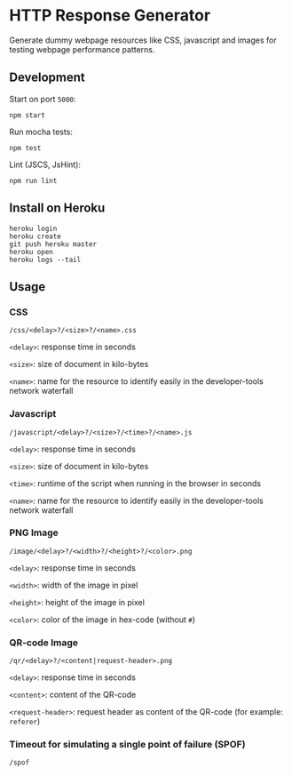 # HTTP Response Generator

Generate dummy webpage resources like CSS, javascript and images for testing webpage performance patterns.

## Development

Start on port `5000`:

    npm start

Run mocha tests:

    npm test

Lint (JSCS, JsHint):

    npm run lint

## Install on Heroku

    heroku login
    heroku create
    git push heroku master
    heroku open
    heroku logs --tail

## Usage

### CSS

    /css/<delay>?/<size>?/<name>.css

`<delay>`: response time in seconds

`<size>`: size of document in kilo-bytes

`<name>`: name for the resource to identify easily in the developer-tools network waterfall

### Javascript

    /javascript/<delay>?/<size>?/<time>?/<name>.js

`<delay>`: response time in seconds

`<size>`: size of document in kilo-bytes

`<time>`: runtime of the script when running in the browser in seconds

`<name>`: name for the resource to identify easily in the developer-tools network waterfall

### PNG Image

    /image/<delay>?/<width>?/<height>?/<color>.png

`<delay>`: response time in seconds

`<width>`: width of the image in pixel

`<height>`: height of the image in pixel

`<color>`: color of the image in hex-code (without `#`)

### QR-code Image

    /qr/<delay>?/<content|request-header>.png

`<delay>`: response time in seconds

`<content>`: content of the QR-code

`<request-header>`: request header as content of the QR-code (for example: `referer`)

### Timeout for simulating a single point of failure (SPOF)

    /spof

